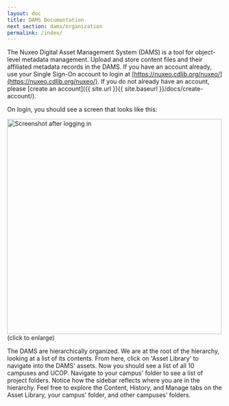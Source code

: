 ```yaml
---
layout: doc
title: DAMS Documentation
next_section: dams/organization
permalink: /index/
---
```


The Nuxeo Digital Asset Management System (DAMS) is a tool for object-level metadata management. Upload and store content files and their affiliated metadata records in the DAMS. If you have an account already, use your Single Sign-On account to login at [https://nuxeo.cdlib.org/nuxeo/](https://nuxeo.cdlib.org/nuxeo/). If you do not already have an account, please [create an account]({{ site.url }}{{ site.baseurl }}/docs/create-account/).

On login, you should see a screen that looks like this: 

<a class="img-popup" href="{{ site.url }}{{ site.baseurl }}/images/1_on-login.png">
  <img src="{{ site.url }}{{ site.baseurl }}/images/1_on-login.png" alt="Screenshot after logging in" style="width: 500px">
</a>
<br>(click to enlarge)

The DAMS are hierarchically organized. We are at the root of the hierarchy, looking at a list of its contents. From here, click on 'Asset Library' to navigate into the DAMS' assets. Now you should see a list of all 10 campuses and UCOP. Navigate to your campus' folder to see a list of project folders. Notice how the sidebar reflects where you are in the hierarchy. Feel free to explore the Content, History, and Manage tabs on the Asset Library, your campus' folder, and other campuses' folders.